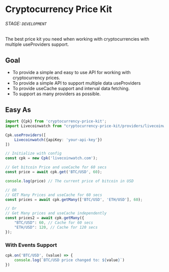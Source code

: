 # Cryptocurrency Price Kit 
###### STAGE: `DEVELOPMENT`
The best price kit you need when working with cryptocurrencies with multiple useProviders support.

## Goal
 - To provide a simple and easy to use API for working with cryptocurrency prices.
 - To provide a simple API to support multiple data useProviders
 - To provide useCache support and interval data fetching.
 - To support as many providers as possible.


## Easy As

```typescript
import {Cpk} from 'cryptocurrency-price-kit';
import Livecoinwatch from "cryptocurrency-price-kit/providers/livecoinwatch.com";

Cpk.useProviders([
    Livecoinwatch({apiKey: 'your-api-key'})
])

// Initialize with config
const cpk = new Cpk('livecoinwatch.com');

// Get bitcoin Price and useCache for 60 secs
const price = await cpk.get('BTC/USD', 60);

console.log(price) // The current price of bitcoin in USD

// OR
// GET Many Prices and useCache for 60 secs
const prices = await cpk.getMany(['BTC/USD', 'ETH/USD'], 60);

// Or 
// Get Many prices and useCache independently
const prices2 = await cpk.getMany({
    "BTC/USD": 60, // Cache for 60 secs
    "ETH/USD": 120, // Cache for 120 secs
});
```


### With Events Support
```typescript
cpk.on('BTC/USD', (value) => {
    console.log(`BTC/USD price changed to: ${value}`)
})
```